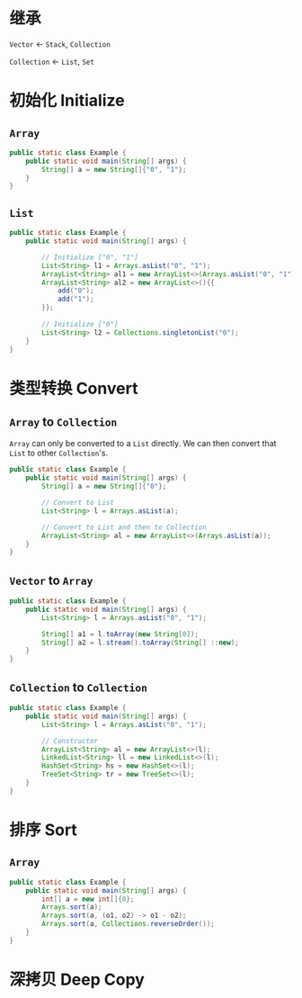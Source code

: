 # 继承

`Vector` <- `Stack`, `Collection`

`Collection` <- `List`, `Set`

# 初始化 Initialize

## `Array`

```java
public static class Example {
    public static void main(String[] args) {
        String[] a = new String[]{"0", "1"};
    }
}
```

## `List`

```java
public static class Example {
    public static void main(String[] args) {

        // Initialize ["0", "1"]
        List<String> l1 = Arrays.asList("0", "1");
        ArrayList<String> al1 = new ArrayList<>(Arrays.asList("0", "1"));
        ArrayList<String> al2 = new ArrayList<>(){{
            add("0");
            add("1");
        }};
        
        // Initialize ["0"]
        List<String> l2 = Collections.singletonList("0");
    }
}
```

# 类型转换 Convert

## `Array` to `Collection`

`Array` can only be converted to a `List` directly. We can then convert that `List` to other `Collection`'s.

```java
public static class Example {
    public static void main(String[] args) {
        String[] a = new String[]{"0"};

        // Convert to List
        List<String> l = Arrays.asList(a);

        // Convert to List and then to Collection
        ArrayList<String> al = new ArrayList<>(Arrays.asList(a));
    }
}
```

## `Vector` to `Array`

```java
public static class Example {
    public static void main(String[] args) {
        List<String> l = Arrays.asList("0", "1");

        String[] a1 = l.toArray(new String[0]);
        String[] a2 = l.stream().toArray(String[] ::new);
    }
}
```

## `Collection` to `Collection`

```java
public static class Example {
    public static void main(String[] args) {
        List<String> l = Arrays.asList("0", "1");

        // Constructor
        ArrayList<String> al = new ArrayList<>(l);
        LinkedList<String> ll = new LinkedList<>(l);
        HashSet<String> hs = new HashSet<>(l);
        TreeSet<String> tr = new TreeSet<>(l);
    }
}
```

# 排序 Sort

## `Array`

```java
public static class Example {
    public static void main(String[] args) {
        int[] a = new int[]{0};
        Arrays.sort(a);
        Arrays.sort(a, (o1, o2) -> o1 - o2);
        Arrays.sort(a, Collections.reverseOrder());
    }
}
```

# 深拷贝 Deep Copy
